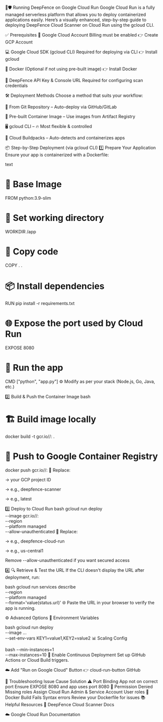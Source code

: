 🚀🛡️ Running DeepFence on Google Cloud Run
Google Cloud Run is a fully managed serverless platform that allows you to deploy containerized applications easily. Here’s a visually enhanced, step-by-step guide to deploying DeepFence Cloud Scanner on Cloud Run using the gcloud CLI.

✅ Prerequisites
🏦 Google Cloud Account
Billing must be enabled
👉 Create GCP Account

💻 Google Cloud SDK (gcloud CLI)
Required for deploying via CLI
👉 Install gcloud

🐳 Docker (Optional if not using pre-built image)
👉 Install Docker

🔑 DeepFence API Key & Console URL
Required for configuring scan credentials

🛠️ Deployment Methods
Choose a method that suits your workflow:

📁 From Git Repository – Auto-deploy via GitHub/GitLab

🧊 Pre-built Container Image – Use images from Artifact Registry

🖥️ gcloud CLI – 🔥 Most flexible & controlled

🧱 Cloud Buildpacks – Auto-detects and containerizes apps

📦 Step-by-Step Deployment (via gcloud CLI)
1️⃣ Prepare Your Application
Ensure your app is containerized with a Dockerfile:

text
# 📌 Base Image
FROM python:3.9-slim

# 📁 Set working directory
WORKDIR /app

# 📂 Copy code
COPY . .

# 📦 Install dependencies
RUN pip install -r requirements.txt

# 🌐 Expose the port used by Cloud Run
EXPOSE 8080

# 🚀 Run the app
CMD ["python", "app.py"]
⚙️ Modify as per your stack (Node.js, Go, Java, etc.)

2️⃣ Build & Push the Container Image
bash
# 🏗️ Build image locally
docker build -t gcr.io/<your-project-id>/<your-image-name>:<tag> .

# 🚀 Push to Google Container Registry
docker push gcr.io/<your-project-id>/<your-image-name>:<tag>
📝 Replace:

<your-project-id> → your GCP project ID

<your-image-name> → e.g., deepfence-scanner

<tag> → e.g., latest

3️⃣ Deploy to Cloud Run
bash
gcloud run deploy <service-name> \
  --image gcr.io/<your-project-id>/<your-image-name>:<tag> \
  --region <your-region> \
  --platform managed \
  --allow-unauthenticated
🔧 Replace:

<service-name> → e.g., deepfence-cloud-run

<your-region> → e.g., us-central1

Remove --allow-unauthenticated if you want secured access

4️⃣ 🔍 Retrieve & Test the URL
If the CLI doesn't display the URL after deployment, run:

bash
gcloud run services describe <service-name> \
  --region <your-region> \
  --platform managed \
  --format='value(status.url)'
🌐 Paste the URL in your browser to verify the app is running.

⚙️ Advanced Options
📝 Environment Variables

bash
gcloud run deploy <service-name> \
  --image ... \
  --set-env-vars KEY1=value1,KEY2=value2
📊 Scaling Config

bash
--min-instances=1 \
--max-instances=10
🔁 Enable Continuous Deployment
Set up GitHub Actions or Cloud Build triggers.

☁️ Add "Run on Google Cloud" Button
👉 cloud-run-button GitHub

🧩 Troubleshooting
Issue	Cause	Solution
⚠️ Port Binding	App not on correct port	Ensure EXPOSE 8080 and app uses port 8080
🔐 Permission Denied	Missing roles	Assign Cloud Run Admin & Service Account User roles
🐳 Docker Build Fails	Syntax errors	Review your Dockerfile for issues
📚 Helpful Resources
📖 DeepFence Cloud Scanner Docs

☁️ Google Cloud Run Documentation

